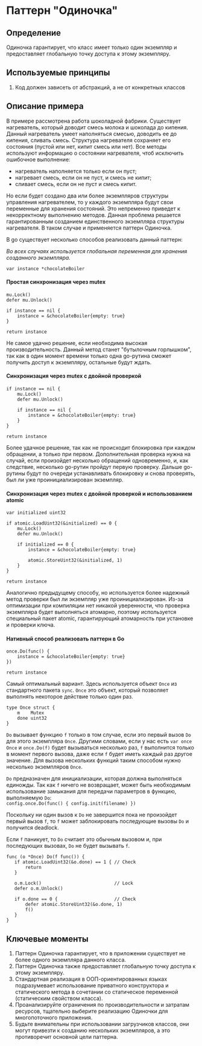 # Паттерн "Одиночка"
## Определение
Одиночка гарантирует, что класс имеет только один экземпляр и предоставляет
глобальную точку доступа к этому экземпляру.

## Используемые принципы
1. Код должен зависеть от абстракций, а не от конкретных классов

## Описание примера
В примере рассмотрена работа шоколадной фабрики. Существует нагреватель, который
доводит смесь молока и шоколада до кипения. Данный нагреватель умеет наполняться
смесью, доводить ее до кипения, сливать смесь. Структура нагревателя сохраняет его
состояния (пустой или нет, кипит смесь или нет). Все методы используют информацию
о состоянии нагревателя, чтоб исключить ошибочное выполнение:
* нагреватель наполняется только если он пуст;
* нагревает смесь, если он не пуст, и смесь не кипит;
* сливает смесь, если он не пуст и смесь кипит.

Но если будет создано два или более экземпляров структуры управления нагревателем,
то у каждого экземпляра будут свои переменные для хранения состояний. Это непременно
приведет к некорректному выполнению методов. Данная проблема решается гарантированным
созданием единственного экземпляра структуры нагревателя. В таком случае и
применяется паттерн Одиночка.

В go существует несколько способов реализовать данный паттерн:

*Во всех случаях используется глобальная переменная для хранения созданного
экземпляра.*

`var instance *chocolateBoiler`

#### Простая синхронизация через mutex
```
mu.Lock()
defer mu.Unlock()

if instance == nil {
    instance = &chocolateBoiler{empty: true}
}

return instance
```
Не самое удачно решение, если необходима высокая производительность.
Данный метод станет "бутылочным горлышком", так как в один момент времени только
одна go-рутина сможет получить доступ к экземпляру, остальные будут ждать.

#### Синхронизация через mutex с двойной проверкой
```
if instance == nil {
    mu.Lock()
    defer mu.Unlock()

    if instance == nil {
        instance = &chocolateBoiler{empty: true}
    }
}

return instance
```
Более удачное решение, так как не происходит блокировка при каждом обращении, а
только при первом. Дополнительная проверка нужна на случай, если произойдет
несколько обращений одновременно, и, как следствие, несколько go-рутин пройдут
первую проверку. Дальше go-рутины будут по очереди устанавливать блокировку и снова
проверять, был ли уже проинициализирован экземпляр.

#### Синхронизация через mutex с двойной проверкой и использованием atomic
```
var initialized uint32

if atomic.LoadUint32(&initialized) == 0 {
    mu.Lock()
    defer mu.Unlock()

    if initialized == 0 {
        instance = &chocolateBoiler{empty: true}

        atomic.StoreUint32(&initialized, 1)
    }
}

return instance
```
Аналогично предыдущему способу, но используется более надежный метод проверки
был ли экземпляр уже проинициализирован. Из-за оптимизации при компиляции нет
никакой уверенности, что проверка экземпляра будет выполняться атомарно, поэтому
используется специальный пакет atomic, гарантирующий атомарность при установке
и проверки ключа.

#### Нативный способ реализовать паттерн в Go

```
once.Do(func() {
    instance = &chocolateBoiler{empty: true}
})

return instance
```
Самый оптимальный вариант. Здесь используется объект `Once` из стандартного пакета
`sync`. `Once` это объект, который позволяет выполнять некоторое действие только
один раз.

```
type Once struct {
    m    Mutex
    done uint32
}
```
`Do` вызывает функцию `f` только в том случае, если это первый вызов `Do` для
этого экземпляра `Once`. Другими словами, если у нас есть `var once Once` и
`once.Do(f)` будет вызываться несколько раз, `f` выполнится только в
момент первого вызова, даже если `f` будет иметь каждый раз другое значение.
Для вызова нескольких функций таким способом нужно несколько
экземпляров `Once`.

`Do` предназначен для инициализации, которая должна выполняться единожды.
Так как `f` ничего не возвращает, может быть необходимым использование
замыкания для передачи параметров в функцию, выполняемую `Do`:  
`config.once.Do(func() { config.init(filename) })`

Поскольку ни один вызов к `Do` не завершится пока не произойдет
первый вызов `f`, то `f` может заблокировать последующие вызовы
`Do` и получится deadlock.

Если `f` паникует, то `Do` считает это обычным вызовом и, при последующих
вызовах, `Do` не будет вызывать `f`.

```
func (o *Once) Do(f func()) {
   if atomic.LoadUint32(&o.done) == 1 { // Check
       return
   }

   o.m.Lock()                           // Lock
   defer o.m.Unlock()

   if o.done == 0 {                     // Check
       defer atomic.StoreUint32(&o.done, 1)
       f()
   }
}
```

## Ключевые моменты
1. Паттерн Одиночка гарантирует, что в приложении существует не более
одного экземпляра данного класса.
2. Паттерн Одиночка также предоставляет глобальную точку доступа к этому
экземпляру.
3. Стандартная реализация в ООП-ориентированных языках подразумевает
использование приватного конструктора и статического метода в сочетании со
статическое переменной (статическим свойством класса).
4. Проанализируйте ограничения по производительности и затратам ресурсов, тщательно
выберите реализацию Одиночки для многопоточного приложения.
5. Будьте внимательны при использовании загрузчиков классов, они могут привезти к
созданию нескольких экземпляров, а это противоречит основной цели паттерна.
